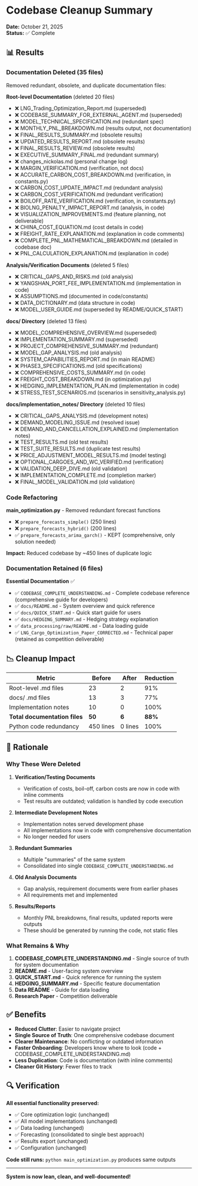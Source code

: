 # Codebase Cleanup Summary

**Date:** October 21, 2025  
**Status:** ✅ Complete

## 📊 Results

### Documentation Deleted (35 files)
Removed redundant, obsolete, and duplicate documentation files:

**Root-level Documentation** (deleted 20 files)
- ❌ LNG_Trading_Optimization_Report.md (superseded)
- ❌ CODEBASE_SUMMARY_FOR_EXTERNAL_AGENT.md (superseded)
- ❌ MODEL_TECHNICAL_SPECIFICATION.md (redundant spec)
- ❌ MONTHLY_PNL_BREAKDOWN.md (results output, not documentation)
- ❌ FINAL_RESULTS_SUMMARY.md (obsolete results)
- ❌ UPDATED_RESULTS_REPORT.md (obsolete results)
- ❌ FINAL_RESULTS_REVIEW.md (obsolete results)
- ❌ EXECUTIVE_SUMMARY_FINAL.md (redundant summary)
- ❌ changes_nickolas.md (personal change log)
- ❌ MARGIN_VERIFICATION.md (verification, not docs)
- ❌ ACCURATE_CARBON_COST_BREAKDOWN.md (verification, in constants.py)
- ❌ CARBON_COST_UPDATE_IMPACT.md (redundant analysis)
- ❌ CARBON_COST_VERIFICATION.md (redundant verification)
- ❌ BOILOFF_RATE_VERIFICATION.md (verification, in constants.py)
- ❌ BIOLNG_PENALTY_IMPACT_REPORT.md (analysis, in code)
- ❌ VISUALIZATION_IMPROVEMENTS.md (feature planning, not deliverable)
- ❌ CHINA_COST_EQUATION.md (cost details in code)
- ❌ FREIGHT_RATE_EXPLANATION.md (explanation in code comments)
- ❌ COMPLETE_PNL_MATHEMATICAL_BREAKDOWN.md (detailed in codebase doc)
- ❌ PNL_CALCULATION_EXPLANATION.md (explanation in code)

**Analysis/Verification Documents** (deleted 5 files)
- ❌ CRITICAL_GAPS_AND_RISKS.md (old analysis)
- ❌ YANGSHAN_PORT_FEE_IMPLEMENTATION.md (implementation in code)
- ❌ ASSUMPTIONS.md (documented in code/constants)
- ❌ DATA_DICTIONARY.md (data structure in code)
- ❌ MODEL_USER_GUIDE.md (superseded by README/QUICK_START)

**docs/ Directory** (deleted 13 files)
- ❌ MODEL_COMPREHENSIVE_OVERVIEW.md (superseded)
- ❌ IMPLEMENTATION_SUMMARY.md (superseded)
- ❌ PROJECT_COMPREHENSIVE_SUMMARY.md (redundant)
- ❌ MODEL_GAP_ANALYSIS.md (old analysis)
- ❌ SYSTEM_CAPABILITIES_REPORT.md (in main README)
- ❌ PHASE3_SPECIFICATIONS.md (old specifications)
- ❌ COMPREHENSIVE_COSTS_SUMMARY.md (in code)
- ❌ FREIGHT_COST_BREAKDOWN.md (in optimization.py)
- ❌ HEDGING_IMPLEMENTATION_PLAN.md (implementation in code)
- ❌ STRESS_TEST_SCENARIOS.md (scenarios in sensitivity_analysis.py)

**docs/implementation_notes/ Directory** (deleted 10 files)
- ❌ CRITICAL_GAPS_ANALYSIS.md (development notes)
- ❌ DEMAND_MODELING_ISSUE.md (resolved issue)
- ❌ DEMAND_AND_CANCELLATION_EXPLAINED.md (implementation notes)
- ❌ TEST_RESULTS.md (old test results)
- ❌ TEST_SUITE_RESULTS.md (duplicate test results)
- ❌ PRICE_ADJUSTMENT_MODEL_RESULTS.md (model testing)
- ❌ OPTIONAL_CARGOES_AND_WC_VERIFIED.md (verification)
- ❌ VALIDATION_DEEP_DIVE.md (old validation)
- ❌ IMPLEMENTATION_COMPLETE.md (completion marker)
- ❌ FINAL_MODEL_VALIDATION.md (old validation)

### Code Refactoring
**main_optimization.py** - Removed redundant forecast functions
- ❌ `prepare_forecasts_simple()` (250 lines)
- ❌ `prepare_forecasts_hybrid()` (200 lines)
- ✅ `prepare_forecasts_arima_garch()` - KEPT (comprehensive, only solution needed)

**Impact:** Reduced codebase by ~450 lines of duplicate logic

### Documentation Retained (6 files)

**Essential Documentation** ✅
- ✅ `CODEBASE_COMPLETE_UNDERSTANDING.md` - Complete codebase reference (comprehensive guide for developers)
- ✅ `docs/README.md` - System overview and quick reference
- ✅ `docs/QUICK_START.md` - Quick start guide for users
- ✅ `docs/HEDGING_SUMMARY.md` - Hedging strategy explanation
- ✅ `data_processing/raw/README.md` - Data loading guide
- ✅ `LNG_Cargo_Optimization_Paper_CORRECTED.md` - Technical paper (retained as competition deliverable)

## 📉 Cleanup Impact

| Metric | Before | After | Reduction |
|--------|--------|-------|-----------|
| Root-level .md files | 23 | 2 | 91% |
| docs/ .md files | 13 | 3 | 77% |
| Implementation notes | 10 | 0 | 100% |
| **Total documentation files** | **50** | **6** | **88%** |
| Python code redundancy | 450 lines | 0 lines | 100% |

## 🎯 Rationale

### Why These Were Deleted

1. **Verification/Testing Documents**
   - Verification of costs, boil-off, carbon costs are now in code with inline comments
   - Test results are outdated; validation is handled by code execution

2. **Intermediate Development Notes**
   - Implementation notes served development phase
   - All implementations now in code with comprehensive documentation
   - No longer needed for users

3. **Redundant Summaries**
   - Multiple "summaries" of the same system
   - Consolidated into single `CODEBASE_COMPLETE_UNDERSTANDING.md`

4. **Old Analysis Documents**
   - Gap analysis, requirement documents were from earlier phases
   - All requirements met and implemented

5. **Results/Reports**
   - Monthly PNL breakdowns, final results, updated reports were outputs
   - These should be generated by running the code, not static files

### What Remains & Why

1. **CODEBASE_COMPLETE_UNDERSTANDING.md** - Single source of truth for system documentation
2. **README.md** - User-facing system overview
3. **QUICK_START.md** - Quick reference for running the system
4. **HEDGING_SUMMARY.md** - Specific feature documentation
5. **Data README** - Guide for data loading
6. **Research Paper** - Competition deliverable

## ✅ Benefits

- **Reduced Clutter**: Easier to navigate project
- **Single Source of Truth**: One comprehensive codebase document
- **Clearer Maintenance**: No conflicting or outdated information
- **Faster Onboarding**: Developers know where to look (code + CODEBASE_COMPLETE_UNDERSTANDING.md)
- **Less Duplication**: Code is documentation (with inline comments)
- **Cleaner Git History**: Fewer files to track

## 🔍 Verification

**All essential functionality preserved:**
- ✅ Core optimization logic (unchanged)
- ✅ All model implementations (unchanged)
- ✅ Data loading (unchanged)
- ✅ Forecasting (consolidated to single best approach)
- ✅ Results export (unchanged)
- ✅ Configuration (unchanged)

**Code still runs:** `python main_optimization.py` produces same outputs

---

**System is now lean, clean, and well-documented!**
